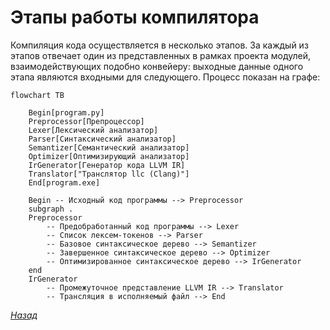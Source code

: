 # Этапы работы компилятора

Компиляция кода осуществляется в несколько этапов. За каждый из этапов отвечает один из представленных в рамках проекта
модулей, взаимодействующих подобно конвейеру: выходные данные одного этапа являются входными для следующего.
Процесс показан на графе:

```mermaid
flowchart TB

    Begin[program.py]
    Preprocessor[Препроцессор]
    Lexer[Лексический анализатор]
    Parser[Синтаксический анализатор]
    Semantizer[Семантический анализатор]
    Optimizer[Оптимизирующий анализатор]
    IrGenerator[Генератор кода LLVM IR]
    Translator["Транслятор llc (Clang)"]
    End[program.exe]

    Begin -- Исходный код программы --> Preprocessor
    subgraph .
    Preprocessor 
        -- Предобработанный код программы --> Lexer
        -- Список лексем-токенов --> Parser
        -- Базовое синтаксическое дерево --> Semantizer
        -- Завершенное синтаксическое дерево --> Optimizer
        -- Оптимизированное синтаксическое дерево --> IrGenerator
    end
    IrGenerator
        -- Промежуточное представление LLVM IR --> Translator
        -- Трансляция в исполняемый файл --> End
```

[_Назад_](README.md)
